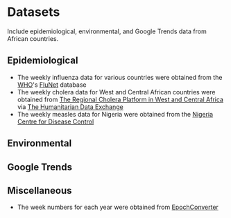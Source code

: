 # Datasets
Include epidemiological, environmental, and Google Trends data from African countries.

## Epidemiological
* The weekly influenza data for various countries were obtained from the [WHO](http://www.who.int/)'s [FluNet](http://apps.who.int/flumart/Default?ReportNo=12) database
* The weekly cholera data for West and Central African countries were obtained from [The Regional Cholera Platform in West and Central Africa](http://www.plateformecholera.info/index.php/wac-platform) via [The Humanitarian Data Exchange](https://data.humdata.org/organization/rcpwca?sort=metadata_modified+desc)
* The weekly measles data for Nigeria were obtained from the [Nigeria Centre for Disease Control](https://ncdc.gov.ng/data)

## Environmental

## Google Trends

## Miscellaneous
* The week numbers for each year were obtained from [EpochConverter](https://www.epochconverter.com/weeks/)

